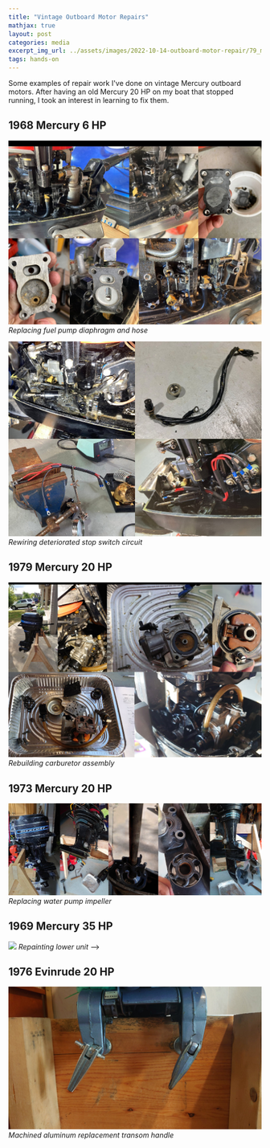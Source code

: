 ```yaml
---
title: "Vintage Outboard Motor Repairs"
mathjax: true
layout: post
categories: media
excerpt_img_url: ../assets/images/2022-10-14-outboard-motor-repair/79_mercarb.png
tags: hands-on
---
```


Some examples of repair work I've done on vintage Mercury outboard motors. After having an old Mercury 20 HP on my boat that stopped running, I took an interest in learning to fix them.

## 1968 Mercury 6 HP
![](/assets/images/2022-10-14-outboard-motor-repair/6_hp_fuelpump.jpg)
*Replacing fuel pump diaphragm and hose*

![](/assets/images/2022-10-14-outboard-motor-repair/6hp_stopswitch.jpg)
*Rewiring deteriorated stop switch circuit*

## 1979 Mercury 20 HP
![](/assets/images/2022-10-14-outboard-motor-repair/79_mercarb.jpg)
*Rebuilding carburetor assembly*

## 1973 Mercury 20 HP
![](/assets/images/2022-10-14-outboard-motor-repair/73_impeller.jpg)
*Replacing water pump impeller*

## 1969 Mercury 35 HP
![](/assets/images/2022-10-14-outboard-motor-repair/DSC_0227.JPG)
*Repainting lower unit* -->

## 1976 Evinrude 20 HP
![](/assets/images/2022-10-14-outboard-motor-repair/DSC_0216.JPG)
*Machined aluminum replacement transom handle*











